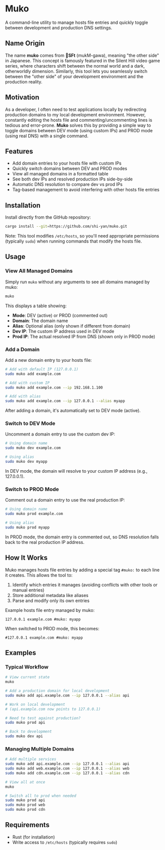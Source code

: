 # Muko

A command-line utility to manage hosts file entries and quickly toggle between development and production DNS settings.

## Name Origin

The name **muko** comes from **SFt** (mukM-gawa), meaning "the other side" in Japanese. This concept is famously featured in the Silent Hill video game series, where characters shift between the normal world and a dark, otherworldly dimension. Similarly, this tool lets you seamlessly switch between the "other side" of your development environment and the production reality.

## Motivation

As a developer, I often need to test applications locally by redirecting production domains to my local development environment. However, constantly editing the hosts file and commenting/uncommenting lines is tedious and error-prone. **Muko** solves this by providing a simple way to toggle domains between DEV mode (using custom IPs) and PROD mode (using real DNS) with a single command.

## Features

- Add domain entries to your hosts file with custom IPs
- Quickly switch domains between DEV and PROD modes
- View all managed domains in a formatted table
- See both dev IPs and resolved production IPs side-by-side
- Automatic DNS resolution to compare dev vs prod IPs
- Tag-based management to avoid interfering with other hosts file entries

## Installation

Install directly from the GitHub repository:

```bash
cargo install --git=https://github.com/shi-yan/muko.git
```

Note: This tool modifies `/etc/hosts`, so you'll need appropriate permissions (typically `sudo`) when running commands that modify the hosts file.

## Usage

### View All Managed Domains

Simply run `muko` without any arguments to see all domains managed by muko:

```bash
muko
```

This displays a table showing:
- **Mode**: DEV (active) or PROD (commented out)
- **Domain**: The domain name
- **Alias**: Optional alias (only shown if different from domain)
- **Dev IP**: The custom IP address used in DEV mode
- **Prod IP**: The actual resolved IP from DNS (shown only in PROD mode)

### Add a Domain

Add a new domain entry to your hosts file:

```bash
# Add with default IP (127.0.0.1)
sudo muko add example.com

# Add with custom IP
sudo muko add example.com --ip 192.168.1.100

# Add with alias
sudo muko add example.com --ip 127.0.0.1 --alias myapp
```

After adding a domain, it's automatically set to DEV mode (active).

### Switch to DEV Mode

Uncomment a domain entry to use the custom dev IP:

```bash
# Using domain name
sudo muko dev example.com

# Using alias
sudo muko dev myapp
```

In DEV mode, the domain will resolve to your custom IP address (e.g., 127.0.0.1).

### Switch to PROD Mode

Comment out a domain entry to use the real production IP:

```bash
# Using domain name
sudo muko prod example.com

# Using alias
sudo muko prod myapp
```

In PROD mode, the domain entry is commented out, so DNS resolution falls back to the real production IP address.

## How It Works

Muko manages hosts file entries by adding a special tag `#muko:` to each line it creates. This allows the tool to:

1. Identify which entries it manages (avoiding conflicts with other tools or manual entries)
2. Store additional metadata like aliases
3. Parse and modify only its own entries

Example hosts file entry managed by muko:

```
127.0.0.1 example.com #muko: myapp
```

When switched to PROD mode, this becomes:

```
#127.0.0.1 example.com #muko: myapp
```

## Examples

### Typical Workflow

```bash
# View current state
muko

# Add a production domain for local development
sudo muko add api.example.com --ip 127.0.0.1 --alias api

# Work on local development
# (api.example.com now points to 127.0.0.1)

# Need to test against production?
sudo muko prod api

# Back to development
sudo muko dev api
```

### Managing Multiple Domains

```bash
# Add multiple services
sudo muko add api.example.com --ip 127.0.0.1 --alias api
sudo muko add web.example.com --ip 127.0.0.1 --alias web
sudo muko add cdn.example.com --ip 127.0.0.1 --alias cdn

# View all at once
muko

# Switch all to prod when needed
sudo muko prod api
sudo muko prod web
sudo muko prod cdn
```

## Requirements

- Rust (for installation)
- Write access to `/etc/hosts` (typically requires `sudo`)

